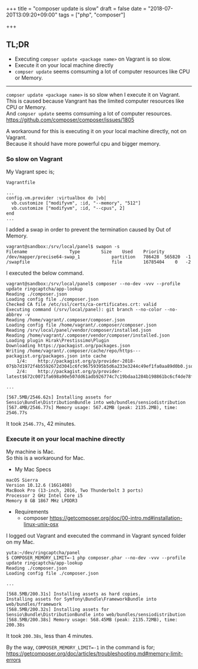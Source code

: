 +++
title = "composer update is slow"
draft = false
date = "2018-07-20T13:09:20+09:00"
tags = ["php", "composer"]

+++

<!--more-->

## TL;DR

- Executing `compser update <package name>` on Vagrant is so slow.  
- Execute it on your local machine directly
- `compser update` seems comsuming a lot of computer resources like CPU or Memory.  

---

`compser update <package name>` is so slow when I execute it on Vagrant.  
This is caused because Vangrant has the limited computer resources like CPU or Memory.  
And `compser update` seems comsuming a lot of computer resources.  
<https://github.com/composer/composer/issues/1805>  

A workaround for this is executing it on your local machine directly, not on Vagrant.  
Because it should have more powerful cpu and bigger memory.  

### So slow on Vagrant

My Vagrant spec is;  

`Vagrantfile`  

```
...
config.vm.provider :virtualbox do |vb|
  vb.customize ["modifyvm", :id, "--memory", "512"]
  vb.customize ["modifyvm", :id, "--cpus", 2]
end
...
```
I added a swap in order to prevent the termination caused by Out of Memory.  

```
vagrant@sandbox:/srv/local/panel$ swapon -s
Filename				Type		Size	Used	Priority
/dev/mapper/precise64-swap_1            partition	786428	565820	-1
/swapfile                               file		16785404	0	-2
```

I executed the below command.  
```
vagrant@sandbox:/srv/local/panel$ composer --no-dev -vvv --profile update ringcaptcha/app-lookup
Reading ./composer.json
Loading config file ./composer.json
Checked CA file /etc/ssl/certs/ca-certificates.crt: valid
Executing command (/srv/local/panel): git branch --no-color --no-abbrev -v
Reading /home/vagrant/.composer/composer.json
Loading config file /home/vagrant/.composer/composer.json
Reading /srv/local/panel/vendor/composer/installed.json
Reading /home/vagrant/.composer/vendor/composer/installed.json
Loading plugin Hirak\Prestissimo\Plugin
Downloading https://packagist.org/packages.json
Writing /home/vagrant/.composer/cache/repo/https---packagist.org/packages.json into cache
    1/4:	http://packagist.org/p/provider-2018-07$b7d1972f4b5592672d3041c6fc96759395b5d6a233e3244c49ef1fa0aa89d0b0.json
    2/4:	http://packagist.org/p/provider-latest$672c0071fa698a90e507dd61adb926774c7c19bdaa1284b198861bc6cf4de78f.json

...

[567.5MB/2546.62s] Installing assets for Sensio\Bundle\DistributionBundle into web/bundles/sensiodistribution
[567.4MB/2546.77s] Memory usage: 567.42MB (peak: 2135.2MB), time: 2546.77s
```

It took `2546.77s`, 42 minutes.  

### Execute it on your local machine directly

My machine is Mac.  
So this is a workaround for Mac.  

- My Mac Specs  

```
macOS Sierra
Version 10.12.6 (16G1408)
MacBook Pro (13-inch, 2016, Two Thunderbolt 3 ports)
Processor 2 GHz Intel Core i5
Memory 8 GB 1867 MHz LPDDR3
```

- Requirements  
  - composer <https://getcomposer.org/doc/00-intro.md#installation-linux-unix-osx>  

I logged out Vagrant and executed the command in Vagrant synced folder on my Mac.  

```
yuta:~/dev/ringcaptcha/panel
$ COMPOSER_MEMORY_LIMIT=-1 php composer.phar --no-dev -vvv --profile update ringcaptcha/app-lookup
Reading ./composer.json
Loading config file ./composer.json

...

[568.5MB/200.31s] Installing assets as hard copies.
Installing assets for Symfony\Bundle\FrameworkBundle into web/bundles/framework
[568.5MB/200.32s] Installing assets for Sensio\Bundle\DistributionBundle into web/bundles/sensiodistribution
[568.5MB/200.38s] Memory usage: 568.45MB (peak: 2135.72MB), time: 200.38s
```

It took `200.38s`, less than 4 minutes.  

By the way, `COMPOSER_MEMORY_LIMIT=-1` in the command is for;  
<https://getcomposer.org/doc/articles/troubleshooting.md#memory-limit-errors>  
